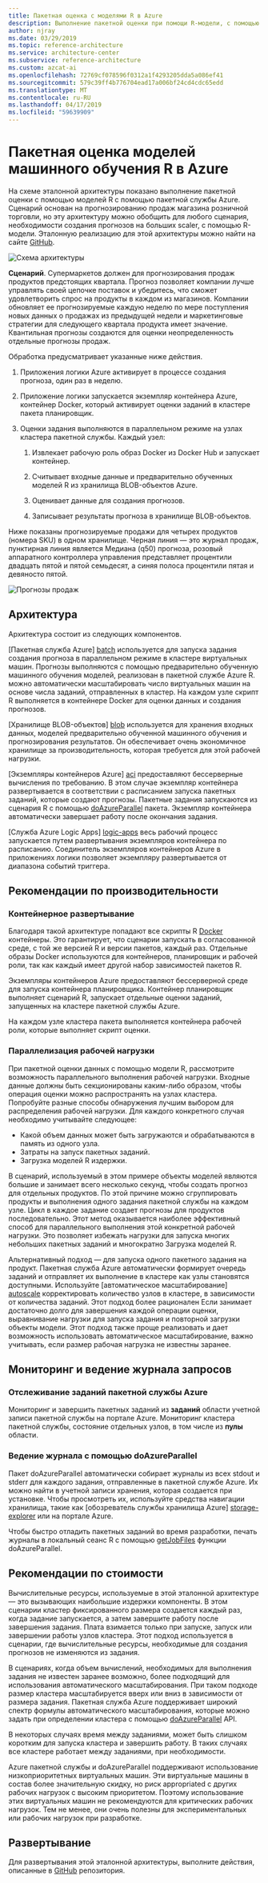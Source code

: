 ```yaml
---
title: Пакетная оценка с моделями R в Azure
description: Выполнение пакетной оценки при помощи R-модели, с помощью пакетной службы Azure и набор данных по прогнозированию продаж магазина розничной торговли.
author: njray
ms.date: 03/29/2019
ms.topic: reference-architecture
ms.service: architecture-center
ms.subservice: reference-architecture
ms.custom: azcat-ai
ms.openlocfilehash: 72769cf078596f0312a1f4293205dda5a086ef41
ms.sourcegitcommit: 579c39ff4b776704ead17a006bf24cd4cdc65edd
ms.translationtype: MT
ms.contentlocale: ru-RU
ms.lasthandoff: 04/17/2019
ms.locfileid: "59639909"
---
```

# <a name="batch-scoring-of-r-machine-learning-models-on-azure"></a>Пакетная оценка моделей машинного обучения R в Azure

На схеме эталонной архитектуры показано выполнение пакетной оценки с помощью моделей R с помощью пакетной службы Azure. Сценарий основан на прогнозированию продаж магазина розничной торговли, но эту архитектуру можно обобщить для любого сценария, необходимости создания прогнозов на больших scaler, с помощью R-модели. Эталонную реализацию для этой архитектуры можно найти на сайте [GitHub][github].

![Схема архитектуры][0]

**Сценарий**. Супермаркетов должен для прогнозирования продаж продуктов предстоящих квартала. Прогноз позволяет компании лучше управлять своей цепочке поставок и убедитесь, что сможет удовлетворить спрос на продукты в каждом из магазинов. Компании обновляет ее прогнозируемые каждую неделю по мере поступления новых данных о продажах из предыдущей недели и маркетинговые стратегии для следующего квартала продукта имеет значение. Квантильная прогнозы создаются для оценки неопределенность отдельные прогнозы продаж.

Обработка предусматривает указанные ниже действия.

1. Приложения логики Azure активирует в процессе создания прогноза, один раз в неделю.

1. Приложение логики запускается экземпляр контейнера Azure, контейнер Docker, который активирует оценки заданий в кластере пакета планировщик.

1. Оценки задания выполняются в параллельном режиме на узлах кластера пакетной службы. Каждый узел:

    1. Извлекает рабочую роль образ Docker из Docker Hub и запускает контейнер.

    1. Считывает входные данные и предварительно обученных моделей R из хранилища BLOB-объектов Azure.

    1. Оценивает данные для создания прогнозов.

    1. Записывает результаты прогноза в хранилище BLOB-объектов.

Ниже показаны прогнозируемые продажи для четырех продуктов (номера SKU) в одном хранилище. Черная линия — это журнал продаж, пунктирная линия является Медиана (q50) прогноза, розовый аппаратного контроллера управления представляет процентили двадцать пятой и пятой семьдесят, а синяя полоса процентили пятая и девяносто пятой.

![Прогнозы продаж][1]

## <a name="architecture"></a>Архитектура

Архитектура состоит из следующих компонентов.

[Пакетная служба Azure] [ batch] используется для запуска задания создания прогноза в параллельном режиме в кластере виртуальных машин. Прогнозы выполняются с помощью предварительно обученную машинного обучения моделей, реализован в пакетной службе Azure R. можно автоматически масштабировать число виртуальных машин на основе числа заданий, отправленных в кластер. На каждом узле скрипт R выполняется в контейнере Docker для оценки данных и создания прогнозов.

[Хранилище BLOB-объектов] [ blob] используется для хранения входных данных, моделей предварительно обученной машинного обучения и прогнозирования результатов. Он обеспечивает очень экономичное хранилище за производительность, которая требуется для этой рабочей нагрузки.

[Экземпляры контейнеров Azure] [ aci] предоставляют беcсерверные вычисления по требованию. В этом случае экземпляр контейнера развертывается в соответствии с расписанием запуска пакетных заданий, которые создают прогнозы. Пакетные задания запускаются из сценария R с помощью [doAzureParallel][doAzureParallel] пакета. Экземпляр контейнера автоматически завершает работу после окончания задания.

[Служба Azure Logic Apps] [ logic-apps] весь рабочий процесс запускается путем развертывания экземпляров контейнера по расписанию. Соединитель экземпляров контейнеров Azure в приложениях логики позволяет экземпляру развертывается от диапазона событий триггера.

## <a name="performance-considerations"></a>Рекомендации по производительности

### <a name="containerized-deployment"></a>Контейнерное развертывание

Благодаря такой архитектуре попадают все скрипты R [Docker](https://www.docker.com/) контейнеры. Это гарантирует, что сценарии запускать в согласованной среде, с той же версией R и версии пакетов, каждый раз. Отдельные образы Docker используются для контейнеров, планировщик и рабочей роли, так как каждый имеет другой набор зависимостей пакетов R.

Экземпляры контейнеров Azure предоставляют бессерверной среде для запуска контейнера планировщика. Контейнер планировщик выполняет сценарий R, запускает отдельные оценки заданий, запущенных на кластере пакетной службы Azure.

На каждом узле кластера пакета выполняется контейнера рабочей роли, которые выполняет скрипт оценки.

### <a name="parallelizing-the-workload"></a>Параллелизация рабочей нагрузки

При пакетной оценки данных с помощью модели R, рассмотрите возможность параллельного выполнения рабочей нагрузки. Входные данные должны быть секционированы каким-либо образом, чтобы операция оценки можно распространять на узлах кластера. Попробуйте разные способы обнаружения лучшим выбором для распределения рабочей нагрузки. Для каждого конкретного случая необходимо учитывайте следующее:

- Какой объем данных может быть загружаются и обрабатываются в память из одного узла.
- Затраты на запуск пакетных заданий.
- Загрузка моделей R издержки.

В сценарий, используемый в этом примере объекты моделей являются большие и занимает всего несколько секунд, чтобы создать прогноз для отдельных продуктов. По этой причине можно сгруппировать продукты и выполнения одного задания пакетной службы на каждом узле. Цикл в каждое задание создает прогнозы для продуктов последовательно. Этот метод оказывается наиболее эффективный способ для параллельного выполнения этой конкретной рабочей нагрузки. Это позволяет избежать нагрузки для запуска многих небольших пакетных заданий и многократно Загрузка моделей R.

Альтернативный подход — для запуска одного пакетного задания на продукт. Пакетная служба Azure автоматически формирует очередь заданий и отправляет их выполнение в кластере как узлы становятся доступными. Используйте [автоматическое масштабирование] [ autoscale] корректировать количество узлов в кластере, в зависимости от количества заданий. Этот подход более рационален Если занимает достаточно долго для завершения каждой операции оценки, выравнивание нагрузки для запуска задания и повторной загрузки объекты модели. Этот подход также проще реализовать и дает возможность использовать автоматическое масштабирование, важно учитывать, если размер рабочая нагрузка не известны заранее.

## <a name="monitoring-and-logging-considerations"></a>Мониторинг и ведение журнала запросов

### <a name="monitoring-azure-batch-jobs"></a>Отслеживание заданий пакетной службы Azure

Мониторинг и завершить пакетных заданий из **заданий** области учетной записи пакетной службы на портале Azure. Мониторинг кластера пакетной службы, состояние отдельных узлов, в том числе из **пулы** области.

### <a name="logging-with-doazureparallel"></a>Ведение журнала с помощью doAzureParallel

Пакет doAzureParallel автоматически собирает журналы из всех stdout и stderr для каждого задания, отправленные в пакетной службе Azure. Их можно найти в учетной записи хранения, которая создается при установке. Чтобы просмотреть их, используйте средства навигации хранилища, такие как [обозреватель службы хранилища Azure] [ storage-explorer] или на портале Azure.

Чтобы быстро отладить пакетных заданий во время разработки, печать журналы в локальный сеанс R с помощью [getJobFiles][getJobFiles] функции doAzureParallel.

## <a name="cost-considerations"></a>Рекомендации по стоимости

Вычислительные ресурсы, используемые в этой эталонной архитектуре — это вызывающих наибольшие издержки компоненты. В этом сценарии кластер фиксированного размера создается каждый раз, когда задание запускается, а затем завершите работу после завершения задания. Плата взимается только при запуске, запуск или завершении работы узлов кластера. Этот подход используется в сценарии, где вычислительные ресурсы, необходимые для создания прогнозов не изменяются из задания.

В сценариях, когда объем вычислений, необходимых для выполнения задания не известен заранее возможно, более подходящий для использования автоматического масштабирования. При таком подходе размер кластера масштабируется вверх или вниз в зависимости от размера задания. Пакетная служба Azure поддерживает широкий спектр формулы автоматического масштабирования, которые можно задать при определении кластера с помощью [doAzureParallel][doAzureParallel] API.

В некоторых случаях время между заданиями, может быть слишком коротким для запуска кластера и завершить работу. В таких случаях все кластере работает между заданиями, при необходимости.

Azure пакетной службы и doAzureParallel поддерживают использование низкоприоритетных виртуальных машин. Эти виртуальные машины в состав более значительную скидку, но риск appropriated с других рабочих нагрузок с высоким приоритетом. Поэтому использование этих виртуальных машин не рекомендуются для критических рабочих нагрузок. Тем не менее, они очень полезны для экспериментальных или рабочих нагрузок при разработке.

## <a name="deployment"></a>Развертывание

Для развертывания этой эталонной архитектуры, выполните действия, описанные в [GitHub][github] репозитория.

[0]: ./_images/batch-scoring-r-models.png
[1]: ./_images/sales-forecasts.png
[aci]: /azure/container-instances/container-instances-overview
[autoscale]: /azure/batch/batch-automatic-scaling
[batch]: /azure/batch/batch-technical-overview
[blob]: /azure/storage/blobs/storage-blobs-introduction
[doAzureParallel]: https://github.com/Azure/doAzureParallel/blob/master/docs/32-autoscale.md
[getJobFiles]: /azure/machine-learning/service/how-to-train-ml-models
[github]: https://github.com/Azure/RBatchScoring
[logic-apps]: /azure/logic-apps/logic-apps-overview
[storage-explorer]: /azure/vs-azure-tools-storage-manage-with-storage-explorer?tabs=windows